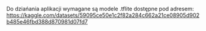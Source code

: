 Do dziańania aplikacji wymagane są modele .tflite dostępne pod adresem: https://kaggle.com/datasets/59095ce50e1c2f82a284c662a21ce08905d902b485e46fbd388d870981d07fd7
